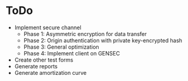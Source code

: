 # ToDo

* Implement secure channel
    * Phase 1: Asymmetric encryption for data transfer
    * Phase 2: Origin authentication with private key-encrypted hash
    * Phase 3: General optimization
    * Phase 4: Implement client on GENSEC
* Create other test forms
* Generate reports
* Generate amortization curve
